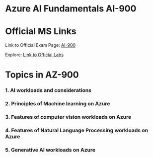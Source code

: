 # Azure AI Fundamentals AI-900


# Official MS Links
Link to Official Exam Page: [AI-900](https://learn.microsoft.com/en-us/credentials/certifications/azure-ai-fundamentals/)

Explore: [Link to Official Labs](https://microsoftlearning.github.io/mslearn-ai-fundamentals/)



# Topics in AZ-900

### 1. AI workloads and considerations
### 2. Principles of Machine learning on Azure
### 3. Features of computer vision workloads on Azure
### 4. Features of Natural Language Processing workloads on Azure
### 5. Generative AI workloads on Azure

